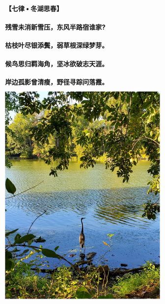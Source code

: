 ## 【七律 • 冬湖思春】

## 残雪未消新雪压，东风半路宿谁家? 
## 枯枝叶尽银添鬓，弱草根深绿梦芽。
## 候鸟思归羁海角，坚冰欲破志天涯。
## 岸边孤影曾清瘦，野径寻踪问落霞。

![](02.jpg)
